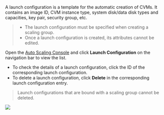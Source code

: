 A launch configuration is a template for the automatic creation of CVMs. It contains an image ID, CVM instance type, system disk/data disk types and capacities, key pair, security group, etc.

>
>- The launch configuration must be specified when creating a scaling group.
>- Once a launch configuration is created, its attributes cannot be edited.

Open the [Auto Scaling Console](https://console.cloud.tencent.com/autoscaling/config) and click **Launch Configuration** on the navigation bar to view the list.
- To check the details of a launch configuration, click the ID of the corresponding launch configuration.
- To delete a launch configuration, click **Delete** in the corresponding launch configuration entry.

>Launch configurations that are bound with a scaling group cannot be deleted.

![](https://main.qcloudimg.com/raw/ac8908ff988cd154d8ef26e699d4b99e.png)
